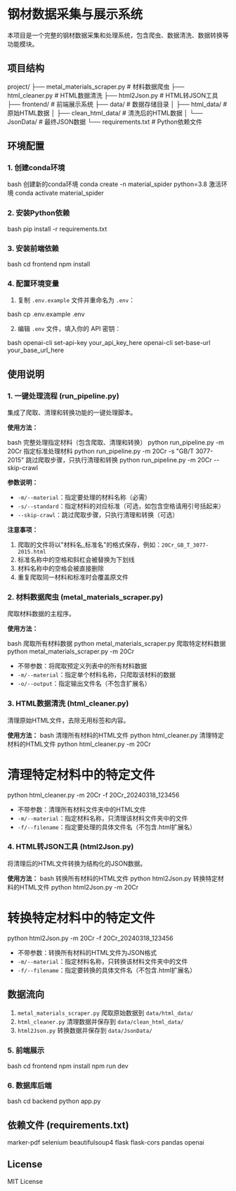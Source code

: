# 钢材数据采集与展示系统    

本项目是一个完整的钢材数据采集和处理系统，包含爬虫、数据清洗、数据转换等功能模块。

## 项目结构

project/
├── metal_materials_scraper.py # 材料数据爬虫
├── html_cleaner.py # HTML数据清洗
├── html2Json.py # HTML转JSON工具
├── frontend/ # 前端展示系统
├── data/ # 数据存储目录
│ ├── html_data/ # 原始HTML数据
│ ├── clean_html_data/ # 清洗后的HTML数据
│ └── JsonData/ # 最终JSON数据
└── requirements.txt # Python依赖文件

## 环境配置
### 1. 创建conda环境
bash
创建新的conda环境
conda create -n material_spider python=3.8
激活环境
conda activate material_spider

### 2. 安装Python依赖
bash
pip install -r requirements.txt

### 3. 安装前端依赖
bash
cd frontend
npm install

### 4. 配置环境变量

1. 复制 `.env.example` 文件并重命名为 `.env`：

bash
cp .env.example .env

2. 编辑 `.env` 文件，填入你的 API 密钥：

bash
openai-cli set-api-key your_api_key_here
openai-cli set-base-url your_base_url_here

## 使用说明

### 1. 一键处理流程 (run_pipeline.py)

集成了爬取、清理和转换功能的一键处理脚本。

**使用方法：**

bash
完整处理指定材料（包含爬取、清理和转换）
python run_pipeline.py -m 20Cr
指定标准处理材料
python run_pipeline.py -m 20Cr -s "GB/T 3077-2015"
跳过爬取步骤，只执行清理和转换
python run_pipeline.py -m 20Cr --skip-crawl


**参数说明：**
- `-m/--material`：指定要处理的材料名称（必需）
- `-s/--standard`：指定材料的对应标准（可选，如包含空格请用引号括起来）
- `--skip-crawl`：跳过爬取步骤，只执行清理和转换（可选）

**注意事项：**
1. 爬取的文件将以"材料名_标准名"的格式保存，例如：`20Cr_GB_T_3077-2015.html`
2. 标准名称中的空格和斜杠会被替换为下划线
3. 材料名称中的空格会被直接删除
4. 重复爬取同一材料和标准时会覆盖原文件

### 2. 材料数据爬虫 (metal_materials_scraper.py)

爬取材料数据的主程序。

**使用方法：**

bash
爬取所有材料数据
python metal_materials_scraper.py
爬取特定材料数据
python metal_materials_scraper.py -m 20Cr

- 不带参数：将爬取预定义列表中的所有材料数据
- `-m/--material`：指定单个材料名称，只爬取该材料的数据
- `-o/--output`：指定输出文件名（不包含扩展名）

### 3. HTML数据清洗 (html_cleaner.py)

清理原始HTML文件，去除无用标签和内容。

**使用方法：**
bash
清理所有材料的HTML文件
python html_cleaner.py
清理特定材料的HTML文件
python html_cleaner.py -m 20Cr

# 清理特定材料中的特定文件
python html_cleaner.py -m 20Cr -f 20Cr_20240318_123456

- 不带参数：清理所有材料文件夹中的HTML文件
- `-m/--material`：指定材料名称，只清理该材料文件夹中的文件
- `-f/--filename`：指定要处理的具体文件名（不包含.html扩展名）

### 4. HTML转JSON工具 (html2Json.py)

将清理后的HTML文件转换为结构化的JSON数据。

**使用方法：**
bash
转换所有材料的HTML文件
python html2Json.py
转换特定材料的HTML文件
python html2Json.py -m 20Cr

# 转换特定材料中的特定文件
python html2Json.py -m 20Cr -f 20Cr_20240318_123456

- 不带参数：转换所有材料的HTML文件为JSON格式
- `-m/--material`：指定材料名称，只转换该材料文件夹中的文件
- `-f/--filename`：指定要转换的具体文件名（不包含.html扩展名）

## 数据流向

1. `metal_materials_scraper.py` 爬取原始数据到 `data/html_data/`
2. `html_cleaner.py` 清理数据并保存到 `data/clean_html_data/`
3. `html2Json.py` 转换数据并保存到 `data/JsonData/`

### 5. 前端展示
bash
cd frontend
npm install
npm run dev

### 6. 数据库后端
bash
cd backend
python app.py

## 依赖文件 (requirements.txt)

marker-pdf
selenium
beautifulsoup4
flask
flask-cors
pandas
openai

## License

MIT License